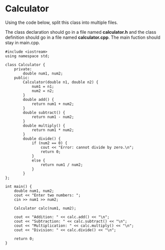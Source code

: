 # Calculator

Using the code below, split this class into multiple files. 

The class declaration should go in a file named **calculator.h** and the class definition should go in a file named **calculator.cpp**. The main fuction should stay in main.cpp.

```
#include <iostream>
using namespace std;

class Calculator {
    private:
        double num1, num2;
    public:
        Calculator(double n1, double n2) {
            num1 = n1;
            num2 = n2;
        }
        double add() {
            return num1 + num2;
        }
        double subtract() {
            return num1 - num2;
        }
        double multiply() {
            return num1 * num2;
        }
        double divide() {
            if (num2 == 0) {
                cout << "Error: cannot divide by zero.\n";
                return 0;
            }
            else {
                return num1 / num2;
            }
        }
};

int main() {
    double num1, num2;
    cout << "Enter two numbers: ";
    cin >> num1 >> num2;

    Calculator calc(num1, num2);

    cout << "Addition: " << calc.add() << "\n";
    cout << "Subtraction: " << calc.subtract() << "\n";
    cout << "Multiplication: " << calc.multiply() << "\n";
    cout << "Division: " << calc.divide() << "\n";

    return 0;
}
```
